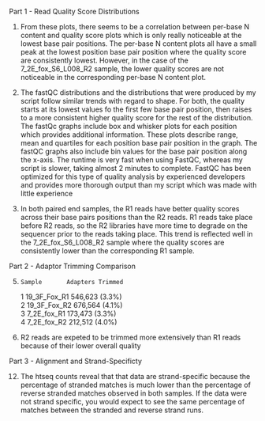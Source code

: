 Part 1 - Read Quality Score Distributions

1. From these plots, there seems to be a correlation between per-base N content and quality score plots which is only really noticeable at the lowest base pair positions. The per-base N content plots all have a small peak at the lowest position base pair position where the quality score are consistently lowest. However, in the case of the 7_2E_fox_S6_L008_R2 sample, the lower quality scores are not noticeable in the corresponding per-base N content plot.

2. The fastQC distributions and the distributions that were produced by my script follow similar trends with regard to shape. For both, the quality starts at its lowest values fo the first few base pair position, then raises to a more consistent higher quality score for the rest of the distribution. The fastQc graphs include box and whisker plots for each position which provides additional information. These plots describe range, mean and quartiles for each position base pair position in the graph. The fastQC graphs also include bin values for the base pair position along the x-axis. The runtime is very fast when using FastQC, whereas my script is slower, taking almost 2 minutes to complete. FastQC has been optimized for this type of quality analysis by experienced developers and provides more thorough output than my script which was made with little experience

3. In both paired end samples, the R1 reads have better quality scores across their base pairs positions than the R2 reads. R1 reads take place before R2 reads, so the R2 libraries have more time to degrade on the sequencer prior to the reads taking place. This trend is reflected well in the 7_2E_fox_S6_L008_R2 sample where the quality scores are consistently lower than the corresponding R1 sample.


Part 2 - Adaptor Trimming Comparison

5.     Sample       Adapters Trimmed
     1 19_3F_Fox_R1 546,623 (3.3%)  
     2 19_3F_Fox_R2 676,564 (4.1%)  
     3 7_2E_fox_R1  173,473 (3.3%)  
     4 7_2E_fox_R2  212,512 (4.0%)

7. R2 reads are expeted to be trimmed more extensively than R1 reads because of their lower overall quality


Part 3 - Alignment and Strand-Specificty

12. The htseq counts reveal that that data are strand-specific because the percentage of stranded matches is much lower than the percentage of reverse stranded matches observed in both samples. If the data were not strand specific, you would expect to see the same percentage of matches between the stranded and reverse strand runs.
